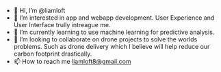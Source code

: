 - 👋 Hi, I’m @liamloft 
- 👀 I’m interested in app and webapp development. User Experience and User Interface trully intreague me.
- 🌱 I’m currently learning to use machine learning for predictive analysis.
- 💞️ I’m looking to collaborate on drone projects to solve the worlds problems. Such as drone delivery which I believe will help reduce our carbon footprint drastically.
- 📫 How to reach me liamloft8@gmail.com

<!---
liamloft/liamloft is a ✨ special ✨ repository because its `README.md` (this file) appears on your GitHub profile.
You can click the Preview link to take a look at your changes.
--->
